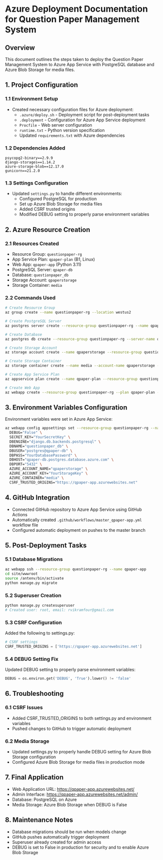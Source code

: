 # Azure Deployment Documentation for Question Paper Management System

## Overview
This document outlines the steps taken to deploy the Question Paper Management System to Azure App Service with PostgreSQL database and Azure Blob Storage for media files.

## 1. Project Configuration

### 1.1 Environment Setup
- Created necessary configuration files for Azure deployment:
  - `.azure/deploy.sh` - Deployment script for post-deployment tasks
  - `.deployment` - Configuration for Azure App Service deployment
  - `Procfile` - Web server configuration
  - `runtime.txt` - Python version specification
  - Updated `requirements.txt` with Azure dependencies

### 1.2 Dependencies Added
```
psycopg2-binary==2.9.9
django-storages==1.14.2
azure-storage-blob==12.17.0
gunicorn==21.2.0
```

### 1.3 Settings Configuration
- Updated `settings.py` to handle different environments:
  - Configured PostgreSQL for production
  - Set up Azure Blob Storage for media files
  - Added CSRF trusted origins
  - Modified DEBUG setting to properly parse environment variables

## 2. Azure Resource Creation

### 2.1 Resources Created
- Resource Group: `questionpaper-rg`
- App Service Plan: `qpaper-plan` (B1, Linux)
- Web App: `qpaper-app` (Python 3.11)
- PostgreSQL Server: `qpaper-db`
- Database: `questionpaper_db`
- Storage Account: `qpaperstorage`
- Storage Container: `media`

### 2.2 Commands Used
```bash
# Create Resource Group
az group create --name questionpaper-rg --location westus2

# Create PostgreSQL Server
az postgres server create --resource-group questionpaper-rg --name qpaper-db --location westus2 --admin-user postgres --admin-password YourPassword123! --sku-name B_Gen5_1

# Create Database
az postgres db create --resource-group questionpaper-rg --server-name qpaper-db --name questionpaper_db

# Create Storage Account
az storage account create --name qpaperstorage --resource-group questionpaper-rg --location westus2 --sku Standard_LRS

# Create Storage Container
az storage container create --name media --account-name qpaperstorage --account-key YOUR_STORAGE_KEY --public-access blob

# Create App Service Plan
az appservice plan create --name qpaper-plan --resource-group questionpaper-rg --sku B1 --is-linux --location westus2

# Create Web App
az webapp create --resource-group questionpaper-rg --plan qpaper-plan --name qpaper-app --runtime "PYTHON:3.11"
```

## 3. Environment Variables Configuration

Environment variables were set in Azure App Service:

```bash
az webapp config appsettings set --resource-group questionpaper-rg --name qpaper-app --settings \
  DEBUG="False" \
  SECRET_KEY="YourSecretKey" \
  DBENGINE="django.db.backends.postgresql" \
  DBNAME="questionpaper_db" \
  DBUSER="postgres@qpaper-db" \
  DBPASS="YourDatabasePassword" \
  DBHOST="qpaper-db.postgres.database.azure.com" \
  DBPORT="5432" \
  AZURE_ACCOUNT_NAME="qpaperstorage" \
  AZURE_ACCOUNT_KEY="YourStorageKey" \
  AZURE_CONTAINER="media" \
  CSRF_TRUSTED_ORIGINS="https://qpaper-app.azurewebsites.net"
```

## 4. GitHub Integration

- Connected GitHub repository to Azure App Service using GitHub Actions
- Automatically created `.github/workflows/master_qpaper-app.yml` workflow file
- Configured automatic deployment on pushes to the master branch

## 5. Post-Deployment Tasks

### 5.1 Database Migrations
```bash
az webapp ssh --resource-group questionpaper-rg --name qpaper-app
cd site/wwwroot
source /antenv/bin/activate
python manage.py migrate
```

### 5.2 Superuser Creation
```bash
python manage.py createsuperuser
# Created user: root, email: rvikramfour@gmail.com
```

### 5.3 CSRF Configuration
Added the following to settings.py:
```python
# CSRF settings
CSRF_TRUSTED_ORIGINS = ['https://qpaper-app.azurewebsites.net']
```

### 5.4 DEBUG Setting Fix
Updated DEBUG setting to properly parse environment variables:
```python
DEBUG = os.environ.get('DEBUG', 'True').lower() != 'false'
```

## 6. Troubleshooting

### 6.1 CSRF Issues
- Added CSRF_TRUSTED_ORIGINS to both settings.py and environment variables
- Pushed changes to GitHub to trigger automatic deployment

### 6.2 Media Storage
- Updated settings.py to properly handle DEBUG setting for Azure Blob Storage configuration
- Configured Azure Blob Storage for media files in production mode

## 7. Final Application

- Web Application URL: https://qpaper-app.azurewebsites.net/
- Admin Interface: https://qpaper-app.azurewebsites.net/admin/
- Database: PostgreSQL on Azure
- Media Storage: Azure Blob Storage when DEBUG is False

## 8. Maintenance Notes

- Database migrations should be run when models change
- GitHub pushes automatically trigger deployment
- Superuser already created for admin access
- DEBUG is set to False in production for security and to enable Azure Blob Storage 